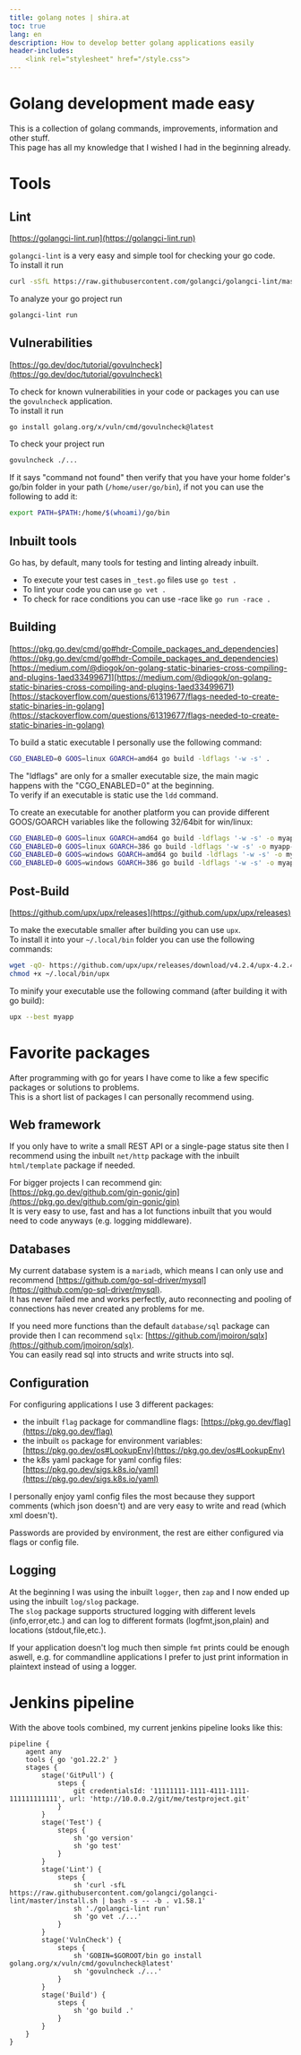 ```yaml
---
title: golang notes | shira.at
toc: true
lang: en
description: How to develop better golang applications easily
header-includes:
    <link rel="stylesheet" href="/style.css">
---
```



# Golang development made easy

This is a collection of golang commands, improvements, information and other stuff.  
This page has all my knowledge that I wished I had in the beginning already.



# Tools


## Lint

[https://golangci-lint.run](https://golangci-lint.run)

`golangci-lint` is a very easy and simple tool for checking your go code.  
To install it run

```bash
curl -sSfL https://raw.githubusercontent.com/golangci/golangci-lint/master/install.sh | sh -s -- -b $(go env GOPATH)/bin v1.58.1
```

To analyze your go project run

```bash
golangci-lint run
```


## Vulnerabilities

[https://go.dev/doc/tutorial/govulncheck](https://go.dev/doc/tutorial/govulncheck)

To check for known vulnerabilities in your code or packages you can use the `govulncheck` application.  
To install it run

```bash
go install golang.org/x/vuln/cmd/govulncheck@latest
```

To check your project run

```bash
govulncheck ./...
```

If it says "command not found" then verify that you have your home folder's go/bin folder in your path (`/home/user/go/bin`), if not you can use the following to add it:

```bash
export PATH=$PATH:/home/$(whoami)/go/bin
```


## Inbuilt tools

Go has, by default, many tools for testing and linting already inbuilt.

 - To execute your test cases in `_test.go` files use `go test .`
 - To lint your code you can use `go vet .`
 - To check for race conditions you can use -race like `go run -race .`


## Building

[https://pkg.go.dev/cmd/go#hdr-Compile_packages_and_dependencies](https://pkg.go.dev/cmd/go#hdr-Compile_packages_and_dependencies)  
[https://medium.com/@diogok/on-golang-static-binaries-cross-compiling-and-plugins-1aed33499671](https://medium.com/@diogok/on-golang-static-binaries-cross-compiling-and-plugins-1aed33499671)  
[https://stackoverflow.com/questions/61319677/flags-needed-to-create-static-binaries-in-golang](https://stackoverflow.com/questions/61319677/flags-needed-to-create-static-binaries-in-golang)  

To build a static executable I personally use the following command:

```bash
CGO_ENABLED=0 GOOS=linux GOARCH=amd64 go build -ldflags '-w -s' .
```

The "ldflags" are only for a smaller executable size, the main magic happens with the "CGO_ENABLED=0" at the beginning.  
To verify if an executable is static use the `ldd` command.

To create an executable for another platform you can provide different GOOS/GOARCH variables like the following 32/64bit for win/linux:

```bash
CGO_ENABLED=0 GOOS=linux GOARCH=amd64 go build -ldflags '-w -s' -o myapp-linux-amd64 .
CGO_ENABLED=0 GOOS=linux GOARCH=386 go build -ldflags '-w -s' -o myapp-linux-386 .
CGO_ENABLED=0 GOOS=windows GOARCH=amd64 go build -ldflags '-w -s' -o myapp-windows-amd64 .
CGO_ENABLED=0 GOOS=windows GOARCH=386 go build -ldflags '-w -s' -o myapp-windows-386 .
```


## Post-Build

[https://github.com/upx/upx/releases](https://github.com/upx/upx/releases)

To make the executable smaller after building you can use `upx`.  
To install it into your `~/.local/bin` folder you can use the following commands:

```bash
wget -qO- https://github.com/upx/upx/releases/download/v4.2.4/upx-4.2.4-amd64_linux.tar.xz | tar xJvO upx-4.2.4-amd64_linux/upx > ~/.local/bin/upx
chmod +x ~/.local/bin/upx
```

To minify your executable use the following command (after building it with go build):

```bash
upx --best myapp
```



# Favorite packages

After programming with go for years I have come to like a few specific packages or solutions to problems.  
This is a short list of packages I can personally recommend using.


## Web framework

If you only have to write a small REST API or a single-page status site then I recommend using the inbuilt `net/http` package with the inbuilt `html/template` package if needed.

For bigger projects I can recommend gin: [https://pkg.go.dev/github.com/gin-gonic/gin](https://pkg.go.dev/github.com/gin-gonic/gin)  
It is very easy to use, fast and has a lot functions inbuilt that you would need to code anyways (e.g. logging middleware).


## Databases

My current database system is a `mariadb`, which means I can only use and recommend [https://github.com/go-sql-driver/mysql](https://github.com/go-sql-driver/mysql).  
It has never failed me and works perfectly, auto reconnecting and pooling of connections has never created any problems for me.

If you need more functions than the default `database/sql` package can provide then I can recommend `sqlx`: [https://github.com/jmoiron/sqlx](https://github.com/jmoiron/sqlx).  
You can easily read sql into structs and write structs into sql.


## Configuration

For configuring applications I use 3 different packages:

 - the inbuilt `flag` package for commandline flags: [https://pkg.go.dev/flag](https://pkg.go.dev/flag)  
 - the inbuilt `os` package for environment variables: [https://pkg.go.dev/os#LookupEnv](https://pkg.go.dev/os#LookupEnv)
 - the k8s yaml package for yaml config files: [https://pkg.go.dev/sigs.k8s.io/yaml](https://pkg.go.dev/sigs.k8s.io/yaml)

I personally enjoy yaml config files the most because they support comments (which json doesn't) and are very easy to write and read (which xml doesn't).  

Passwords are provided by environment, the rest are either configured via flags or config file.


## Logging

At the beginning I was using the inbuilt `logger`, then `zap` and I now ended up using the inbuilt `log/slog` package.  
The `slog` package supports structured logging with different levels (info,error,etc.) and can log to different formats (logfmt,json,plain) and locations (stdout,file,etc.).

If your application doesn't log much then simple `fmt` prints could be enough aswell, e.g. for commandline applications I prefer to just print information in plaintext instead of using a logger.



# Jenkins pipeline

With the above tools combined, my current jenkins pipeline looks like this:

```
pipeline {
    agent any
    tools { go 'go1.22.2' }
    stages {
        stage('GitPull') {
            steps {
                git credentialsId: '11111111-1111-4111-1111-111111111111', url: 'http://10.0.0.2/git/me/testproject.git'
            }
        }
        stage('Test') {
            steps {
                sh 'go version'
                sh 'go test'
            }
        }
        stage('Lint') {
            steps {
                sh 'curl -sfL https://raw.githubusercontent.com/golangci/golangci-lint/master/install.sh | bash -s -- -b . v1.58.1'
                sh './golangci-lint run'
                sh 'go vet ./...'
            }
        }
        stage('VulnCheck') {
            steps {
                sh 'GOBIN=$GOROOT/bin go install golang.org/x/vuln/cmd/govulncheck@latest'
                sh 'govulncheck ./...'
            }
        }
        stage('Build') {
            steps {
                sh 'go build .'
            }
        }
    }
}
```